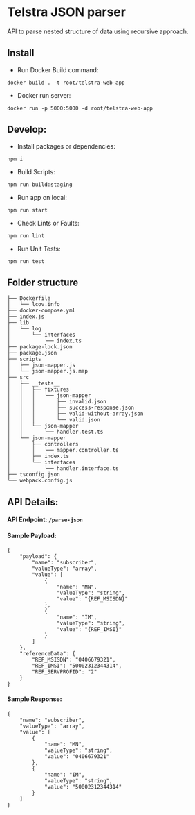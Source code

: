 
# Telstra JSON parser

API to parse nested structure of data using recursive approach.

## Install
- Run Docker Build command:

`docker build . -t root/telstra-web-app `

- Docker run server:

`docker run -p 5000:5000 -d root/telstra-web-app`


## Develop:

- Install packages or dependencies:

`npm i`

- Build Scripts:

`npm run build:staging`

- Run app on local:

`npm run start`

- Check Lints or Faults:

`npm run lint`

- Run Unit Tests:

`npm run test`


## Folder structure

```
├── Dockerfile
│   └── lcov.info
├── docker-compose.yml
├── index.js
├── lib
│   └── log
│       └── interfaces
│           └── index.ts
├── package-lock.json
├── package.json
├── scripts
│   ├── json-mapper.js
│   └── json-mapper.js.map
├── src
│   ├── __tests__
│   │   ├── fixtures
│   │   │   └── json-mapper
│   │   │       ├── invalid.json
│   │   │       ├── success-response.json
│   │   │       ├── valid-without-array.json
│   │   │       └── valid.json
│   │   └── json-mapper
│   │       └── handler.test.ts
│   └── json-mapper
│       ├── controllers
│       │   └── mapper.controller.ts
│       ├── index.ts
│       └── interfaces
│           └── handler.interface.ts
├── tsconfig.json
└── webpack.config.js
```

## API Details:
#### API Endpoint: `/parse-json`

#### Sample Payload:

```
{
    "payload": {
        "name": "subscriber",
        "valueType": "array",
        "value": [
            {
                "name": "MN",
                "valueType": "string",
                "value": "{REF_MSISDN}"
            },
            {
                "name": "IM",
                "valueType": "string",
                "value": "{REF_IMSI}"
            }
        ]
    },
    "referenceData": {
        "REF_MSISDN": "0406679321",
        "REF_IMSI": "50002312344314",
        "REF_SERVPROFID": "2"
    }
}
```

#### Sample Response:

```
{
    "name": "subscriber",
    "valueType": "array",
    "value": [
        {
            "name": "MN",
            "valueType": "string",
            "value": "0406679321"
        },
        {
            "name": "IM",
            "valueType": "string",
            "value": "50002312344314"
        }
    ]
}
```

